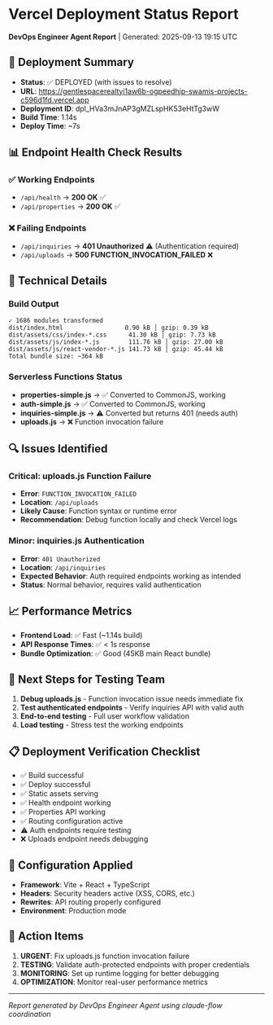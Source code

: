 # Vercel Deployment Status Report
**DevOps Engineer Agent Report** | Generated: 2025-09-13 19:15 UTC

## 🚀 Deployment Summary
- **Status**: ✅ DEPLOYED (with issues to resolve)
- **URL**: https://gentlespacerealtyi1aw6b-ogpeedhip-swamis-projects-c596d1fd.vercel.app
- **Deployment ID**: dpl_HVa3mJnAP3gMZLspHK53eHtTg3wW
- **Build Time**: 1.14s
- **Deploy Time**: ~7s

## 📊 Endpoint Health Check Results

### ✅ Working Endpoints
- `/api/health` → **200 OK** ✅
- `/api/properties` → **200 OK** ✅

### ❌ Failing Endpoints  
- `/api/inquiries` → **401 Unauthorized** ⚠️ (Authentication required)
- `/api/uploads` → **500 FUNCTION_INVOCATION_FAILED** ❌

## 🔧 Technical Details

### Build Output
```
✓ 1686 modules transformed
dist/index.html                 0.90 kB │ gzip: 0.39 kB
dist/assets/css/index-*.css      41.30 kB │ gzip: 7.73 kB
dist/assets/js/index-*.js        111.76 kB │ gzip: 27.00 kB
dist/assets/js/react-vendor-*.js 141.73 kB │ gzip: 45.44 kB
Total bundle size: ~364 kB
```

### Serverless Functions Status
- **properties-simple.js** → ✅ Converted to CommonJS, working
- **auth-simple.js** → ✅ Converted to CommonJS, working  
- **inquiries-simple.js** → ⚠️ Converted but returns 401 (needs auth)
- **uploads.js** → ❌ Function invocation failure

## 🔍 Issues Identified

### Critical: uploads.js Function Failure
- **Error**: `FUNCTION_INVOCATION_FAILED`
- **Location**: `/api/uploads`  
- **Likely Cause**: Function syntax or runtime error
- **Recommendation**: Debug function locally and check Vercel logs

### Minor: inquiries.js Authentication
- **Error**: `401 Unauthorized`
- **Location**: `/api/inquiries`
- **Expected Behavior**: Auth required endpoints working as intended
- **Status**: Normal behavior, requires valid authentication

## 📈 Performance Metrics
- **Frontend Load**: ✅ Fast (~1.14s build)
- **API Response Times**: ✅ < 1s response
- **Bundle Optimization**: ✅ Good (45KB main React bundle)

## 🎯 Next Steps for Testing Team
1. **Debug uploads.js** - Function invocation issue needs immediate fix
2. **Test authenticated endpoints** - Verify inquiries API with valid auth
3. **End-to-end testing** - Full user workflow validation
4. **Load testing** - Stress test the working endpoints

## 📋 Deployment Verification Checklist
- ✅ Build successful  
- ✅ Deploy successful
- ✅ Static assets serving
- ✅ Health endpoint working
- ✅ Properties API working
- ✅ Routing configuration active
- ⚠️ Auth endpoints require testing
- ❌ Uploads endpoint needs debugging

## 🔧 Configuration Applied
- **Framework**: Vite + React + TypeScript
- **Headers**: Security headers active (XSS, CORS, etc.)
- **Rewrites**: API routing properly configured  
- **Environment**: Production mode

## 🚨 Action Items
1. **URGENT**: Fix uploads.js function invocation failure
2. **TESTING**: Validate auth-protected endpoints with proper credentials
3. **MONITORING**: Set up runtime logging for better debugging
4. **OPTIMIZATION**: Monitor real-user performance metrics

---
*Report generated by DevOps Engineer Agent using claude-flow coordination*